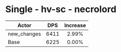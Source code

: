 # Single - hv-sc - necrolord
| Actor | DPS | Increase |
|---|:---:|:---:|
|new_changes|6411|2.99%|
|Base|6225|0.00%|
